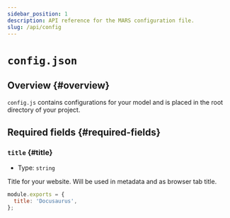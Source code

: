 ```yaml
---
sidebar_position: 1
description: API reference for the MARS configuration file.
slug: /api/config
---
```


# `config.json`

## Overview {#overview}

`config.js` contains configurations for your model and is placed in the root directory of your project.


## Required fields {#required-fields}

### `title` {#title}

- Type: `string`

Title for your website. Will be used in metadata and as browser tab title.

```js title="docusaurus.config.js"
module.exports = {
  title: 'Docusaurus',
};
```
